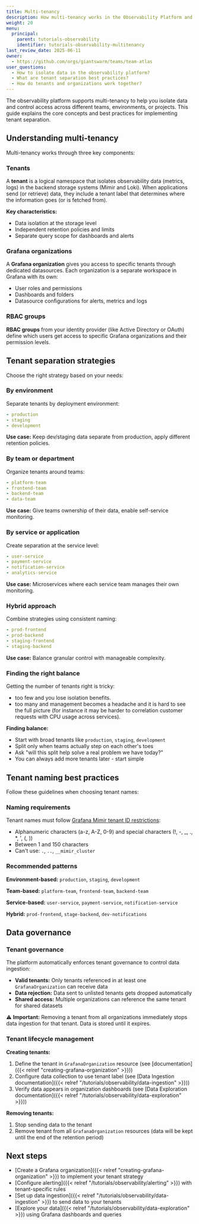 ```yaml
---
title: Multi-tenancy
description: How multi-tenancy works in the Observability Platform and best practices.
weight: 20
menu:
  principal:
    parent: tutorials-observability
    identifier: tutorials-observability-multitenancy
last_review_date: 2025-06-11
owner:
  - https://github.com/orgs/giantswarm/teams/team-atlas
user_questions:
  - How to isolate data in the observability platform?
  - What are tenant separation best practices?
  - How do tenants and organizations work together?
---
```


The observability platform supports multi-tenancy to help you isolate data and control access across different teams, environments, or projects. This guide explains the core concepts and best practices for implementing tenant separation.

## Understanding multi-tenancy

Multi-tenancy works through three key components:

### Tenants

A **tenant** is a logical namespace that isolates observability data (metrics, logs) in the backend storage systems (Mimir and Loki). When applications send (or retrieve) data, they include a tenant label that determines where the information goes (or is fetched from).

**Key characteristics:**

- Data isolation at the storage level
- Independent retention policies and limits
- Separate query scope for dashboards and alerts

### Grafana organizations

A **Grafana organization** gives you access to specific tenants through dedicated datasources. Each organization is a separate workspace in Grafana with its own:

- User roles and permissions
- Dashboards and folders
- Datasource configurations for alerts, metrics and logs

### RBAC groups

**RBAC groups** from your identity provider (like Active Directory or OAuth) define which users get access to specific Grafana organizations and their permission levels.

## Tenant separation strategies

Choose the right strategy based on your needs:

### By environment

Separate tenants by deployment environment:

```yaml
- production
- staging  
- development
```

**Use case:** Keep dev/staging data separate from production, apply different retention policies.

### By team or department

Organize tenants around teams:

```yaml
- platform-team
- frontend-team
- backend-team
- data-team
```

**Use case:** Give teams ownership of their data, enable self-service monitoring.

### By service or application

Create separation at the service level:

```yaml
- user-service
- payment-service
- notification-service
- analytics-service
```

**Use case:** Microservices where each service team manages their own monitoring.

### Hybrid approach

Combine strategies using consistent naming:

```yaml
- prod-frontend
- prod-backend
- staging-frontend
- staging-backend
```

**Use case:** Balance granular control with manageable complexity.

### Finding the right balance

Getting the number of tenants right is tricky:

- too few and you lose isolation benefits.
 - too many and management becomes a headache and it is hard to see the full picture (for instance it may be harder to correlation customer requests with CPU usage across services).

**Finding balance:**
 - Start with broad tenants like `production`, `staging`, `development`
 - Split only when teams actually step on each other's toes
 - Ask "will this split help solve a real problem we have today?"
 - You can always add more tenants later - start simple

## Tenant naming best practices

Follow these guidelines when choosing tenant names:

### Naming requirements

Tenant names must follow [Grafana Mimir tenant ID restrictions](https://grafana.com/docs/mimir/latest/configure/about-tenant-ids/):

- Alphanumeric characters (a-z, A-Z, 0-9) and special characters (!, -, _, ., *, ', (, ))
- Between 1 and 150 characters
- Can't use: `.`, `..`, `__mimir_cluster`

### Recommended patterns

**Environment-based:** `production`, `staging`, `development`

**Team-based:** `platform-team`, `frontend-team`, `backend-team`

**Service-based:** `user-service`, `payment-service`, `notification-service`

**Hybrid:** `prod-frontend`, `stage-backend`, `dev-notifications`

## Data governance

### Tenant governance

The platform automatically enforces tenant governance to control data ingestion:

- **Valid tenants:** Only tenants referenced in at least one `GrafanaOrganization` can receive data
- **Data rejection:** Data sent to unlisted tenants gets dropped automatically
- **Shared access:** Multiple organizations can reference the same tenant for shared datasets

⚠️ **Important:** Removing a tenant from all organizations immediately stops data ingestion for that tenant. Data is stored until it expires.

### Tenant lifecycle management

**Creating tenants:**

1. Define the tenant in `GrafanaOrganization` resource (see [documentation]({{< relref "creating-grafana-organization" >}}))
2. Configure data collection to use tenant label (see [Data Ingestion documentation]({{< relref "/tutorials/observability/data-ingestion" >}}))
3. Verify data appears in organization dashboards (see [Data Exploration documentation]({{< relref "/tutorials/observability/data-exploration" >}}))

**Removing tenants:**

1. Stop sending data to the tenant
2. Remove tenant from all `GrafanaOrganization` resources (data will be kept until the end of the retention period)

## Next steps

- [Create a Grafana organization]({{< relref "creating-grafana-organization" >}}) to implement your tenant strategy
- [Configure alerting]({{< relref "/tutorials/observability/alerting" >}}) with tenant-specific rules
- [Set up data ingestion]({{< relref "/tutorials/observability/data-ingestion" >}}) to send data to your tenants
- [Explore your data]({{< relref "/tutorials/observability/data-exploration" >}}) using Grafana dashboards and queries
